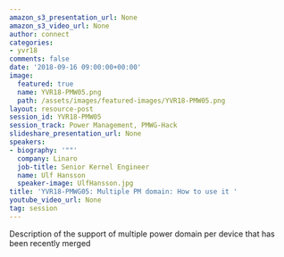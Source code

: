 ```yaml
---
amazon_s3_presentation_url: None
amazon_s3_video_url: None
author: connect
categories:
- yvr18
comments: false
date: '2018-09-16 09:00:00+00:00'
image:
  featured: true
  name: YVR18-PMW05.png
  path: /assets/images/featured-images/YVR18-PMW05.png
layout: resource-post
session_id: YVR18-PMW05
session_track: Power Management, PMWG-Hack
slideshare_presentation_url: None
speakers:
- biography: '""'
  company: Linaro
  job-title: Senior Kernel Engineer
  name: Ulf Hansson
  speaker-image: UlfHansson.jpg
title: 'YVR18-PMWG05: Multiple PM domain: How to use it '
youtube_video_url: None
tag: session
---
```


Description of the support of multiple power domain per device that has been recently merged